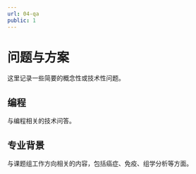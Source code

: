 ```yaml
---
url: 04-qa
public: 1
---
```


# 问题与方案

这里记录一些简要的概念性或技术性问题。

## 编程

与编程相关的技术问答。


## 专业背景

与课题组工作方向相关的内容，包括癌症、免疫、组学分析等方面。